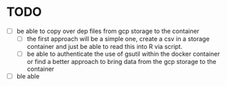 # TODO

- [ ] be able to copy over dep files from gcp storage to the container
  - [ ] the first approach will be a simple one, create a csv in a storage container and just be able to read this into R via script.
  - [ ] be able to authenticate the use of gsutil within the docker container or find a better approach to bring data from the gcp storage to the container
- [ ] ble able